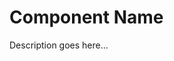 # Component Name

Description goes here...

<!-- Gif or Video Demo can be added over here along with any other helpful links -->
